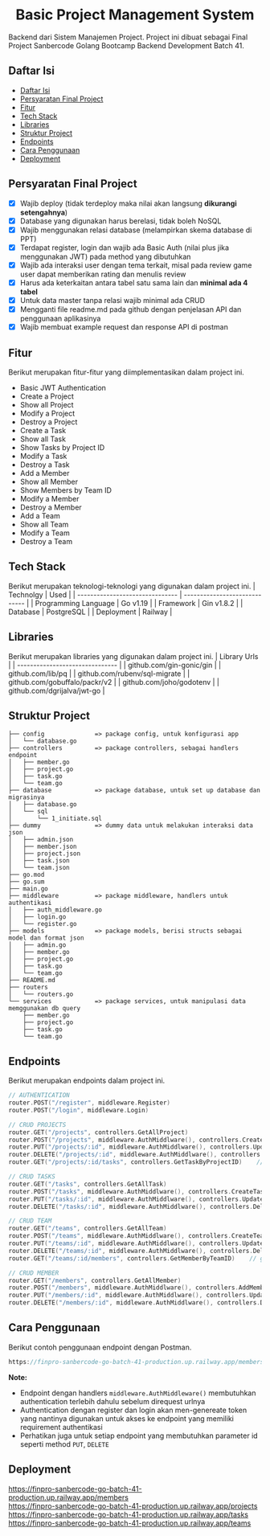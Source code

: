 <h1 align="center"><b>Basic Project Management System</b></h1>

Backend dari Sistem Manajemen Project. Project ini dibuat sebagai Final Project Sanbercode Golang Bootcamp Backend Development Batch 41.

## Daftar Isi
- [Daftar Isi](#daftar-isi)
- [Persyaratan Final Project](#persyaratan-final-project)
- [Fitur](#fitur)
- [Tech Stack](#tech-stack)
- [Libraries](#libraries)
- [Struktur Project](#struktur-project)
- [Endpoints](#endpoints)
- [Cara Penggunaan](#cara-penggunaan)
- [Deployment](#deployment)

## Persyaratan Final Project
- [x] Wajib deploy (tidak terdeploy maka nilai akan langsung **dikurangi setengahnya**)
- [x] Database yang digunakan harus berelasi, tidak boleh NoSQL
- [x] Wajib menggunakan relasi database (melampirkan skema database di PPT)
- [x] Terdapat register, login dan wajib ada Basic Auth (nilai plus jika menggunakan JWT) pada method yang dibutuhkan
- [x] Wajib ada interaksi user dengan tema terkait, misal pada review game user dapat memberikan rating dan menulis review
- [x] Harus ada keterkaitan antara tabel satu sama lain dan **minimal ada 4 tabel**
- [x] Untuk data master tanpa relasi wajib minimal ada CRUD
- [x] Mengganti file readme.md pada github dengan penjelasan API dan penggunaan aplikasinya
- [x] Wajib membuat example request dan response API di postman

## Fitur
Berikut merupakan fitur-fitur yang diimplementasikan dalam project ini.
- Basic JWT Authentication
- Create a Project
- Show all Project
- Modify a Project
- Destroy a Project
- Create a Task
- Show all Task
- Show Tasks by Project ID
- Modify a Task
- Destroy a Task
- Add a Member
- Show all Member
- Show Members by Team ID
- Modify a Member
- Destroy a Member
- Add a Team
- Show all Team
- Modify a Team
- Destroy a Team

## Tech Stack
Berikut merupakan teknologi-teknologi yang digunakan dalam project ini.
| Technolgy                       | Used                          |
| ------------------------------- | ----------------------------- |
| Programming Language            | Go v1.19                      |
| Framework                       | Gin v1.8.2                    |
| Database                        | PostgreSQL                    |
| Deployment                      | Railway                       |

## Libraries
Berikut merupakan libraries yang digunakan dalam project ini.
| Library Urls                    |
| ------------------------------- |
| github.com/gin-gonic/gin        |
| github.com/lib/pq               |
| github.com/rubenv/sql-migrate   |
| github.com/gobuffalo/packr/v2   |
| github.com/joho/godotenv        |
| github.com/dgrijalva/jwt-go     |

## Struktur Project
```
├── config              => package config, untuk konfigurasi app
│   └── database.go
├── controllers         => package controllers, sebagai handlers endpoint
│   ├── member.go
│   ├── project.go
│   ├── task.go
│   └── team.go
├── database            => package database, untuk set up database dan migrasinya
│   ├── database.go
│   └── sql
│       └── 1_initiate.sql
├── dummy               => dummy data untuk melakukan interaksi data json
│   ├── admin.json
│   ├── member.json
│   ├── project.json
│   ├── task.json
│   └── team.json
├── go.mod
├── go.sum
├── main.go
├── middleware          => package middleware, handlers untuk authentikasi
│   ├── auth_middleware.go
│   ├── login.go
│   └── register.go
├── models              => package models, berisi structs sebagai model dan format json
│   ├── admin.go
│   ├── member.go
│   ├── project.go
│   ├── task.go
│   └── team.go
├── README.md
├── routers
│   └── routers.go
└── services            => package services, untuk manipulasi data memggunakan db query
    ├── member.go
    ├── project.go
    ├── task.go
    └── team.go
```

## Endpoints
Berikut merupakan endpoints dalam project ini.
```go
// AUTHENTICATION
router.POST("/register", middleware.Register)
router.POST("/login", middleware.Login)

// CRUD PROJECTS
router.GET("/projects", controllers.GetAllProject)
router.POST("/projects", middleware.AuthMiddlware(), controllers.CreateProject)
router.PUT("/projects/:id", middleware.AuthMiddlware(), controllers.UpdateProject)
router.DELETE("/projects/:id", middleware.AuthMiddlware(), controllers.DeleteProject)
router.GET("/projects/:id/tasks", controllers.GetTaskByProjectID)    // get task by projectID

// CRUD TASKS
router.GET("/tasks", controllers.GetAllTask)
router.POST("/tasks", middleware.AuthMiddlware(), controllers.CreateTask)
router.PUT("/tasks/:id", middleware.AuthMiddlware(), controllers.UpdateTask)
router.DELETE("/tasks/:id", middleware.AuthMiddlware(), controllers.DeleteTask)

// CRUD TEAM
router.GET("/teams", controllers.GetAllTeam)
router.POST("/teams", middleware.AuthMiddlware(), controllers.CreateTeam)
router.PUT("/teams/:id", middleware.AuthMiddlware(), controllers.UpdateTeam)
router.DELETE("/teams/:id", middleware.AuthMiddlware(), controllers.DeleteTeam)
router.GET("/teams/:id/members", controllers.GetMemberByTeamID)    // get member by teamID

// CRUD MEMBER
router.GET("/members", controllers.GetAllMember)
router.POST("/members", middleware.AuthMiddlware(), controllers.AddMember)
router.PUT("/members/:id", middleware.AuthMiddlware(), controllers.UpdateMember)
router.DELETE("/members/:id", middleware.AuthMiddlware(), controllers.DeleteMember)
```

## Cara Penggunaan
Berikut contoh penggunaan endpoint dengan Postman.
```go
https://finpro-sanbercode-go-batch-41-production.up.railway.app/members/1
```
**Note:**
- Endpoint dengan handlers `middleware.AuthMiddleware()` membutuhkan authentication terlebih dahulu sebelum direquest urlnya
- Authentication dengan register dan login akan men-genereate token yang nantinya digunakan untuk akses ke endpoint yang memiliki requirement authentikasi
- Perhatikan juga untuk setiap endpoint yang membutuhkan parameter id seperti method `PUT`, `DELETE`

## Deployment
https://finpro-sanbercode-go-batch-41-production.up.railway.app/members \
https://finpro-sanbercode-go-batch-41-production.up.railway.app/projects \
https://finpro-sanbercode-go-batch-41-production.up.railway.app/tasks \
https://finpro-sanbercode-go-batch-41-production.up.railway.app/teams